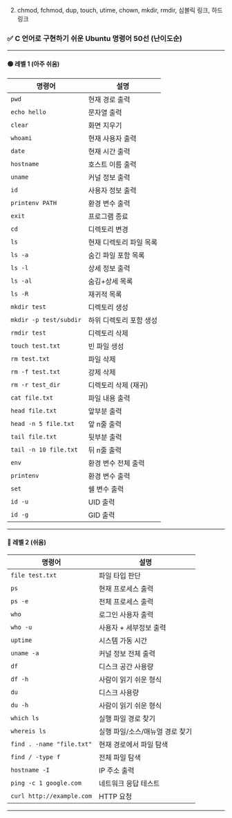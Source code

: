 2. chmod, fchmod, dup, touch, utime, chown, mkdir, rmdir, 심볼릭 링크, 하드 링크


### ✅ C 언어로 구현하기 쉬운 Ubuntu 명령어 50선 (난이도순)

---

#### 🟢 레벨 1 (아주 쉬움)

| 명령어                    | 설명            |
| ---------------------- | ------------- |
| `pwd`                  | 현재 경로 출력      |
| `echo hello`           | 문자열 출력        |
| `clear`                | 화면 지우기        |
| `whoami`               | 현재 사용자 출력     |
| `date`                 | 현재 시간 출력      |
| `hostname`             | 호스트 이름 출력     |
| `uname`                | 커널 정보 출력      |
| `id`                   | 사용자 정보 출력     |
| `printenv PATH`        | 환경 변수 출력      |
| `exit`                 | 프로그램 종료       |
| `cd`                   | 디렉토리 변경       |
| `ls`                   | 현재 디렉토리 파일 목록 |
| `ls -a`                | 숨긴 파일 포함 목록   |
| `ls -l`                | 상세 정보 출력      |
| `ls -al`               | 숨김+상세 목록      |
| `ls -R`                | 재귀적 목록        |
| `mkdir test`           | 디렉토리 생성       |
| `mkdir -p test/subdir` | 하위 디렉토리 포함 생성 |
| `rmdir test`           | 디렉토리 삭제       |
| `touch test.txt`       | 빈 파일 생성       |
| `rm test.txt`          | 파일 삭제         |
| `rm -f test.txt`       | 강제 삭제         |
| `rm -r test_dir`       | 디렉토리 삭제 (재귀)  |
| `cat file.txt`         | 파일 내용 출력      |
| `head file.txt`        | 앞부분 출력        |
| `head -n 5 file.txt`   | 앞 n줄 출력       |
| `tail file.txt`        | 뒷부분 출력        |
| `tail -n 10 file.txt`  | 뒤 n줄 출력       |
| `env`                  | 환경 변수 전체 출력   |
| `printenv`             | 환경 변수 출력      |
| `set`                  | 쉘 변수 출력       |
| `id -u`                | UID 출력        |
| `id -g`                | GID 출력        |

---

#### 🔵 레벨 2 (쉬움)

| 명령어                       | 설명                 |
| ------------------------- | ------------------ |
| `file test.txt`           | 파일 타입 판단           |
| `ps`                      | 현재 프로세스 출력         |
| `ps -e`                   | 전체 프로세스 출력         |
| `who`                     | 로그인 사용자 출력         |
| `who -u`                  | 사용자 + 세부정보 출력      |
| `uptime`                  | 시스템 가동 시간          |
| `uname -a`                | 커널 정보 전체 출력        |
| `df`                      | 디스크 공간 사용량         |
| `df -h`                   | 사람이 읽기 쉬운 형식       |
| `du`                      | 디스크 사용량            |
| `du -h`                   | 사람이 읽기 쉬운 형식       |
| `which ls`                | 실행 파일 경로 찾기        |
| `whereis ls`              | 실행 파일/소스/매뉴얼 경로 찾기 |
| `find . -name "file.txt"` | 현재 경로에서 파일 탐색      |
| `find / -type f`          | 전체 파일 탐색           |
| `hostname -I`             | IP 주소 출력           |
| `ping -c 1 google.com`    | 네트워크 응답 테스트        |
| `curl http://example.com` | HTTP 요청            |

---